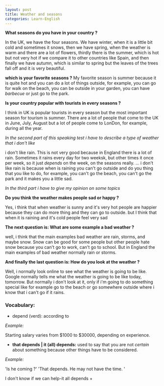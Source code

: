 ```yaml
---
layout: post
title: Weather and seasons
categories: Learn-English
---
```


**What seasons do you have in your country ?**

In the UK, we have the four seasons. We have winter, when it is a little bit  cold and sometimes it snows, then we have spring, when the weather is warm
and there are a lot of flowers, thirdly there is the summer, which is hot but not very hot if we compare it to other countries like Spain, and then
finally we have autumn, which is similar to spring but the leaves of the trees fall off and it is very beautiful. 

**which is your favorite seasons ?** 
My favorite season is summer because it is quite hot and you can do a lot of things outside, for example,
you can go for walk on the beach, you can be outside in your garden, you can have *barbecue* or just go to the park.

**Is your country popular with tourists in every seasons ?** 

I think in UK is  popular tourists in every season but the most important season for tourism is summer. There are a lot of people that come to the UK 
in June, July, August but a lot of people come to LonDon, for example, during all the year.

*In the second part of this speaking test i have to describe a type of weather that i don't like*

i don't like rain. This is not very good because in England there is a lot of rain. Sometimes it rains every day for two weeksk, but other times it once per
week, so it just *depends* on the week, on the seasons really. ... i don't like rain is because when is raining you can't go outside and do you thing that you like 
to do, for example, you can't go the beach, you can't go the park and it makes you a little sad. 

*In the third part i have to give my opinion on some topics*

**Do you think the weather makes people sad or happy ?**

Yes, i think that when weather is sunny and it's very hot people are happier because they can do more thing and they can go to outside. 
but I think that when it is raining and it's cold people feel very sad

**The next question is: What are some example a bad weather ?** 

well, i think that the main examples bad weather are rain, storms, and maybe snow. Snow can be good for some people but other people hate snow because you can't go to work,
can't go to school. But in England the main examples of bad weather normally rain or storms.

**And finally the last question is: How do you look at the weather ?**

Well, i normally look online to see what the weather is going to be like. Google normally tells me what the weather is going to be like today, tomorrow.
But normally i don't look at it, only if i'm going to do something special like for example go to the beach or go somewhere outside where i know that i can't go if
it rains. 

### Vocabulary: 

+ depend (verd): according to

*Example:*

Starting salary varies from $1000 to $30000, depending on experience.

+ **that depends | it (all) depends:** used to say that you are not *certain* about something because other things have to be considered.

*Example:*

'Is he coming ?' 'That depends. He may not have the time. '

 I don't know if we can help-it all depends
+ 